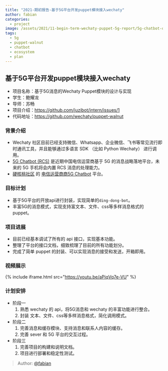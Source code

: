 ```yaml
---
title: "2021-期初报告-基于5G平台开发puppet模块接入wechaty"
author: fabian
categories:
  - project
image: /assets/2021/11-begin-term-wechaty-puppet-5g-report/5g-chatbot-ospp.webp
tags:
  - 5g
  - puppet-walnut
  - chatbot
  - ecosystem
  - plan
---
```


## 基于5G平台开发puppet模块接入wechaty

- 项目名称：基于5G消息的Wechaty Puppet模块的设计与实现
- 学生：鲍耀龙
- 导师：苏畅
- 项目介绍：<https://github.com/juzibot/intern/issues/1>
- 代码地址：<https://github.com/wechaty/puppet-walnut>

### 背景介绍

- Wechaty 社区目前已经支持微信、Whatsapp、企业微信、飞书等常见流行即时通讯工具，并且能够通过多语言 SDK （比如 Python Wechaty） 进行调用。
- [5G Chatbot (RCS)](https://wechaty.js.org/2021/03/27/rcs-messaging-chatbot/) 是近期中国电信运营商基于 5G 的消息战略落地平台，未来的 5G 手机将会内置 RCS 消息的处理能力。
- [硬核桃社区](https://www.5g-msg.com/#/) 的 [电信运营商商5G Chatbot](https://wechaty.js.org/2021/03/27/rcs-messaging-chatbot/) 平台。

### 目标计划

- 基于5G平台的开放api进行封装，实现简单的`ding-dong-bot`。
- 丰富5G的消息模式，实现支持富文本、文件、css等多样消息格式的 puppet。

### 项目进展

- 目前已经基本调试了所有的 api 接口，实现基本功能。
- 整理了平台的接口文档，细致梳理了目前的所有功能划分。
- 完成了简单 puppet 的封装、可以实现消息的接受和发送，开箱即用。

### 视频展示

{% include iframe.html src="https://youtu.be/aPiqVq7e-VU" %}

### 计划安排

- 阶段一
  1. 熟悉 wechaty 的 api，将5G消息和 wechaty 的丰富功能进行整合。
  2. 封装 文本、文件、css等多样消息格式，简化调用模式。
- 阶段二
  1. 完善消息和缓存模块、支持消息和联系人内容的缓存。
  2. 完善 sever 和 5G 平台的交互过程。
- 阶段三
  1. 完善项目的构建和说明文档。
  2. 项目进行部署和稳定性测试。

> Author: [@fabian](https://github.com/fabian4)
